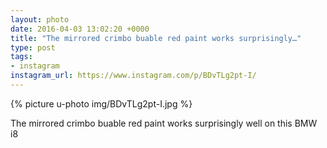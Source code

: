 ```yaml
---
layout: photo
date: 2016-04-03 13:02:20 +0000
title: "The mirrored crimbo buable red paint works surprisingly…"
type: post
tags:
- instagram
instagram_url: https://www.instagram.com/p/BDvTLg2pt-I/
---
```


{% picture u-photo img/BDvTLg2pt-I.jpg %}

The mirrored crimbo buable red paint works surprisingly well on this BMW i8

